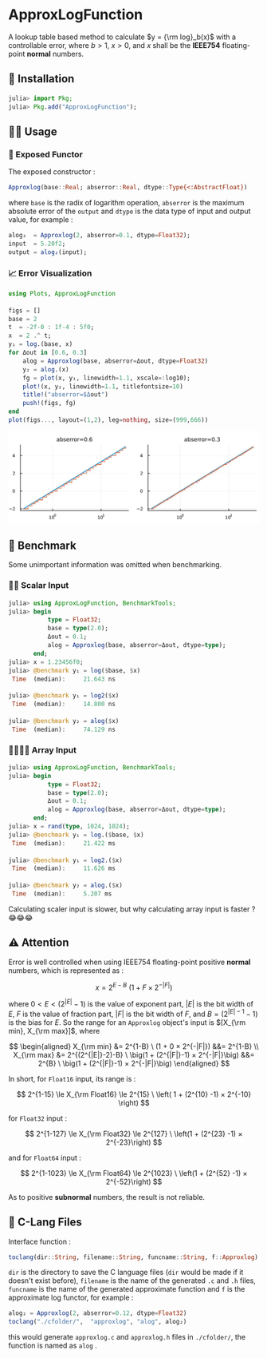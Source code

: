# ApproxLogFunction

A lookup table based method to calculate $y = {\rm log}_b(x)$ with a controllable error, where $b > 1$, $x > 0$, and $x$ shall be the **IEEE754** floating-point **normal** numbers.

## 💽 Installation

```julia
julia> import Pkg;
julia> Pkg.add("ApproxLogFunction");
```

## 👨‍🏫 Usage

### 🔌 Exposed Functor

The exposed constructor :

```julia
Approxlog(base::Real; abserror::Real, dtype::Type{<:AbstractFloat})
```

where  `base`  is the radix of logarithm operation,  `abserror`  is the maximum absolute error of the `output` and  `dtype`  is the data type of input and output value, for example :

```julia
alog₂  = Approxlog(2, abserror=0.1, dtype=Float32);
input  = 5.20f2;
output = alog₂(input);
```

### 📈 Error Visualization

```julia
using Plots, ApproxLogFunction

figs = []
base = 2
t  = -2f-0 : 1f-4 : 5f0;
x  = 2 .^ t;
y₁ = log.(base, x)
for Δout in [0.6, 0.3]
    alog = Approxlog(base, abserror=Δout, dtype=Float32)
    y₂ = alog.(x)
    fg = plot(x, y₁, linewidth=1.1, xscale=:log10);
    plot!(x, y₂, linewidth=1.1, titlefontsize=10)
    title!("abserror=$Δout")
    push!(figs, fg)
end
plot(figs..., layout=(1,2), leg=nothing, size=(999,666))
```

![error](./doc/err.jpg)

## 🥇 Benchmark

Some unimportant information was omitted when benchmarking.

### 💃🏻 Scalar Input

```julia
julia> using ApproxLogFunction, BenchmarkTools;
julia> begin
           type = Float32;
           base = type(2.0);
           Δout = 0.1;
           alog = Approxlog(base, abserror=Δout, dtype=type);
       end;
julia> x = 1.23456f0;
julia> @benchmark y₁ = log($base, $x)
 Time  (median):     21.643 ns

julia> @benchmark y₁ = log2($x)
 Time  (median):     14.800 ns

julia> @benchmark y₂ = alog($x)
 Time  (median):     74.129 ns
```

### 👨‍👨‍👧‍👧 Array Input

```julia
julia> using ApproxLogFunction, BenchmarkTools;
julia> begin
           type = Float32;
           base = type(2.0);
           Δout = 0.1;
           alog = Approxlog(base, abserror=Δout, dtype=type);
       end;
julia> x = rand(type, 1024, 1024);
julia> @benchmark y₁ = log.($base, $x)
 Time  (median):     21.422 ms

julia> @benchmark y₁ = log2.($x)
 Time  (median):     11.626 ms

julia> @benchmark y₂ = alog.($x)
 Time  (median):     5.207 ms
```

Calculating scaler input is slower, but why calculating array input is faster ? 😂😂😂

## ⚠️ Attention

Error is well controlled when using IEEE754 floating-point positive **normal** numbers, which is represented as :

$$
x = 2^{E-B} \ (1 + F × 2^{-|F|})
$$

where $0 < E < (2^{|E|} - 1)$ is the value of exponent part, $|E|$ is the bit width of $E$,  $F$ is the value of fraction part,  $|F|$ is the bit width of $F$, and $B=(2 ^ {|E| - 1} - 1)$  is the bias for $E$.  So the range for an `Approxlog` object's input is $[X_{\rm min}, X_{\rm max}]$, where

$$
\begin{aligned}
X_{\rm min} &= 2^{1-B} \ (1 + 0 × 2^{-|F|}) &&= 2^{1-B} \\
X_{\rm max} &= 2^{(2^{|E|}-2)-B} \ \big(1 + (2^{|F|}-1) × 2^{-|F|}\big) &&= 2^{B} \ \big(1 + (2^{|F|}-1) × 2^{-|F|}\big)
\end{aligned}
$$

In short, for `Float16`  input, its range is :

$$
2^{1-15} \le
X_{\rm Float16} \le 2^{15} \ \left( 1 + (2^{10} -1) × 2^{-10} \right)
$$

for `Float32` input :

$$
2^{1-127} \le
X_{\rm Float32} \le 2^{127} \ \left(1 + (2^{23} -1) × 2^{-23}\right)
$$

and for `Float64` input :

$$
2^{1-1023} \le
X_{\rm Float64} \le 2^{1023} \ \left(1 + (2^{52} -1) × 2^{-52}\right)
$$

As to positive **subnormal** numbers, the result is not reliable.

## 📁 C-Lang Files

Interface function :

```julia
toclang(dir::String, filename::String, funcname::String, f::Approxlog)
```

`dir`  is the directory to save the C language files (`dir`  would be made if it doesn't exist before),   `filename` is the name of the generated `.c` and `.h` files, `funcname` is the name of the generated approximate function and `f`  is the approximate log functor, for example :

```julia
alog₂ = Approxlog(2, abserror=0.12, dtype=Float32)
toclang("./cfolder/",  "approxlog", "alog", alog₂)
```

this would generate  `approxlog.c`  and  `approxlog.h`  files in `./cfolder/`, the function is named as `alog` .

